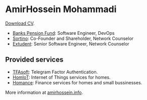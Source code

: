 # AmirHossein Mohammadi

[Download CV](https://cdn.amirhossein.info/cv/amirhossein-mohammadi-cv.en.pdf).

- [Banks Pension Fund](https://sbbiran.ir): Software Engineer, DevOps
- [Sortino](https://sortinio.ir): Co-Founder and Shareholder, Network Counselor
- [Extudent](https://extudent.ir): Senior Software Engineer, Network Counselor
 
## Provided services

- [TFAsoft](https://github.com/tfasoft): Telegram Factor Authentication.
- [HomIoT](https://github.com/HomIoT): Internet of Things services for homes.
- [Homance](https://github.com/Homance): Finance services for homes and small bussinesses.

More information at [amirhossein.info](https://amirhossein.info).

<!-- [![ReadMe Card](https://github-readme-stats.vercel.app/api?username=BlackIQ&show_icons=true&count_private=true)](#) -->
